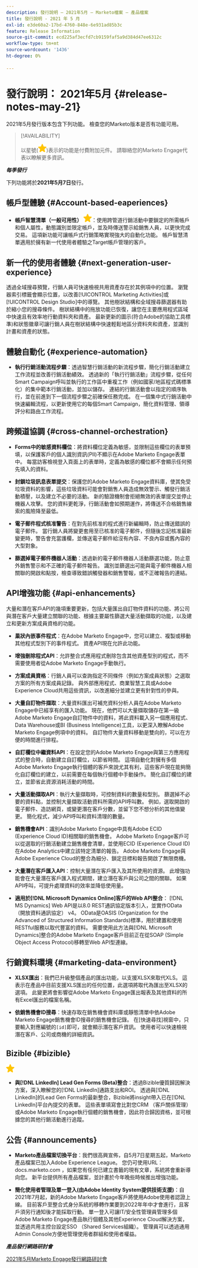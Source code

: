 ```yaml
---
description: 發行說明 — 2021年5月 — Marketo檔案 — 產品檔案
title: 發行說明 - 2021 年 5 月
exl-id: e3de60a2-17bd-4760-848e-6e931ad85b3c
feature: Release Information
source-git-commit: ecd225af3ecfd7cb9159faf5a9d384d47ee6312c
workflow-type: tm+mt
source-wordcount: '1436'
ht-degree: 0%

---
```


# 發行說明： 2021年5月 {#release-notes-may-21}

2021年5月發行版本包含下列功能。 檢查您的Marketo版本是否有功能可用。

>[!AVAILABILITY]
>
>以星號(![](assets/yellow-star.png))表示的功能是付費附加元件。 請聯絡您的Marketo Engage代表以瞭解更多資訊。

**_每季發行_**

下列功能將於&#x200B;**2021年5月7日**&#x200B;發行。

## 帳戶型體驗 {#Account-based-eaperiences}

* **帳戶智慧清單（一般可用性）** ![](assets/yellow-star.png)：使用跨管道行銷活動中要鎖定的所需帳戶和個人屬性，動態識別並限定帳戶，並及時傳送警示給銷售人員，以更快完成交易。 這項新功能可讓帳戶式行銷策略實現強大的自動化功能。 帳戶智慧清單適用於擁有新一代使用者體驗之Target帳戶管理的客戶。

## 新一代的使用者體驗 {#next-generation-user-experience}

透過全域搜尋預覽，行銷人員可快速檢視共用資產存在於其例項中的位置。 瀏覽器索引標籤會顯示位置，以改善[!UICONTROL Marketing Activities]或[!UICONTROL Design Studio]中的導覽。 其他樹狀結構和全域搜尋篩選器有助於縮小您的搜尋條件。 樹狀結構中的拖放功能已恢復，讓您在主要應用程式區域中快速且有效率地行動資料夾和資產。 最新更新的圖示(符合Adobe的協助工具標準)和狀態徽章可讓行銷人員在樹狀結構中快速輕鬆地區分資料夾和資產，並識別計畫和資產的狀態。

## 體驗自動化 {#experience-automation}

* **執行行銷活動流程步驟**：透過智慧行銷活動的新流程步驟，簡化行銷活動建立工作流程並改善行銷活動績效。 透過新的「執行行銷活動」流程步驟，從任何Smart Campaign呼叫並執行的工作區中重複工作（例如國家/地區程式碼標準化）的集中範本行銷活動，並加以儲存。 連結的行銷活動會以指定的順序執行，並在前進到下一個流程步驟之前確保任務完成。 在一個集中式行銷活動中快速編輯流程，以更新使用它的每個Smart Campaign，簡化資料管理、領導評分和路由工作流程。

## 跨頻道協調 {#cross-channel-orchestration}

* **Forms中的敏感資料欄位**：將資料欄位定義為敏感，並限制這些欄位的表單預填，以保護客戶的個人識別資訊(PII)不顯示在Adobe Marketo Engage表單中。 每當訪客檢視登入頁面上的表單時，定義為敏感的欄位都不會顯示任何預先填入的資料。

* **封鎖垃圾訊息表單提交**：保護您的Adobe Marketo Engage資料庫，使其免受垃圾資料的影響，這些垃圾資料可能會對銷售人員造成無效警示、觸發行銷活動積壓，以及建立不必要的活動。 新的驗證機制會拒絕無效的表單提交並停止機器人攻擊。 您的資料更乾淨，行銷活動會如預期運作，將傳送不合格銷售線索的風險降至最低。

* **電子郵件程式核准警告**：在對先前核准的程式進行新編輯時，防止傳送錯誤的電子郵件。  當行銷人員將變更套用至已核准的電子郵件，但隨後忘記核准最新變更時，警告會充當護欄，並傳送電子郵件給沒有內容、不良內容或舊內容的大型對象。

* **篩選掉電子郵件機器人活動**：透過新的電子郵件機器人活動篩選功能，防止意外銷售警示和不正確的電子郵件報告。 識別並篩選出可能與電子郵件機器人相關聯的開啟和點按，檢查導致錯誤觸發器和銷售警報，或不正確報告的連結。

## API增強功能 {#api-enhancements}

大量和潛在客戶API的幾項重要更新，包括大量匯出自訂物件資料的功能、將公司與潛在客戶大量建立關聯的功能、根據主要屬性篩選大量活動擷取的功能，以及建立和更新方案成員資格的功能。

* **巢狀內嵌事件程式**：在Adobe Marketo Engage中，您可以建立、複製或移動其他程式型別下的事件程式。 資產API現在允許此功能。

* **增強刪除程式API**：允許整合式應用程式刪除包含其他資產型別的程式，而不需要使用者從Adobe Marketo Engage手動執行。

* **方案成員資格**：行銷人員可以查詢指定不同條件（例如方案成員狀態）之選取方案的所有方案成員記錄。 與外部應用程式、商業智慧工具或Adobe Experience Cloud共用這些資訊，以改進細分並建立更有針對性的參與。

* **大量自訂物件擷取**：大量資料匯出可補充資料分析人員在Adobe Marketo Engage中已經享有的匯入功能。 現在，他們可以大量擷取儲存在第一級Adobe Marketo Engage自訂物件中的資料，將此資料載入另一個應用程式、Data Warehouse或BI (Business Intelligence)工具，以更深入瞭解Adobe Marketo Engage例項中的資料。  自訂物件大量資料移動是雙向的，可以在方便的時間進行排程。

* **自訂欄位中繼資料API**：在設定您的Adobe Marketo Engage與第三方應用程式的整合時，自動建立自訂欄位，以節省時間。 這項自動化對擁有多個Adobe Marketo Engage執行個體的客戶來說尤其有利，這些客戶現在能夠簡化自訂欄位的建立，以前需要在每個執行個體中手動操作。 簡化自訂欄位的建立，並節省此資源消耗活動的時間。

* **大量活動擷取API**：執行大量擷取時，可控制資料的數量和型別。 篩選掉不必要的資料點，並控制大量擷取活動資料所需的API呼叫數。  例如，選取開啟的電子郵件、造訪網頁，或變更潛在客戶分數，並留下您不想分析的其他值變更。 簡化程式，減少API呼叫和資料清理的數量。

* **銷售機會API**：識別Adobe Marketo Engage中具有Adobe ECID (Experience Cloud ID)相關聯的銷售機會。  Adobe Marketo Engage客戶可以從選取的行銷活動建立銷售機會清單，並使用ECID (Experience Cloud ID)在Adobe Analytics中建立該特定清單的報告。 Adobe Marketo Engage與Adobe Experience Cloud的整合為細分、鎖定目標和報告開啟了無限商機。

* **大量潛在客戶匯入API**：控制大量潛在客戶匯入及其所使用的資源。 此增強功能會在大量潛在客戶匯入程式期間，建立潛在客戶與公司之間的關聯。 如果API呼叫，可提升處理資料的效率並降低使用量。

* **適用於[!DNL Microsoft Dynamics Online]客戶的Web API整合**： [!DNL MS Dynamics] Web API是以8.0 REST通訊協定版本引入，並實作OData （開放資料通訊協定） v4。 OData是OASIS (Organization for the Advanced of Structured Information Standards)標準，用於建置和使用RESTful服務以取代豐富的資料。 需要使用此方法與[!DNL Microsoft Dynamics]整合的Adobe Marketo Engage客戶目前正在從SOAP (Simple Object Access Protocol)移轉至Web API型連線。

## 行銷資料環境 {#marketing-data-environment}

* **XLSX匯出**：我們已升級整個產品的匯出功能，以支援XLSX來取代XLS。 這表示在產品中目前支援XLS匯出的任何位置，此選項將取代為匯出至XLSX的選項。 此變更將會影響從Adobe Marketo Engage匯出報表及其他資料的所有Excel匯出的檔案名稱。

* **依銷售機會ID搜尋**：快速存取在銷售機會資料庫或靜態清單中依Adobe Marketo Engage銷售機會ID搜尋的銷售機會記錄。 在[快速尋找]視窗中，只要輸入對應編號的`[id]`即可，就會顯示潛在客戶資訊。 使用者可以快速檢視潛在客戶、公司或商機的詳細資訊。

## Bizible {#bizible}

![](assets/yellow-star.png)

* **與[!DNL LinkedIn] Lead Gen Forms (Beta)整合**：透過Bizible優質歸因解決方案，深入瞭解您的[!DNL LinkedIn]通路支出和ROI。 透過與[!DNL LinkedIn]的Lead Gen Forms的最新整合，Bizible將insight帶入已在[!DNL LinkedIn]平台內提交的表單。 這些表單填寫會比對您CRM （客戶關係管理）或Adobe Marketo Engage執行個體的銷售機會，因此符合歸因資格，並可根據您的其他行銷活動進行追蹤。

## 公告 {#announcements}

* **Marketo產品檔案切換平台**：我們很高興宣佈，自5月7日星期五起，Marketo產品檔案已加入Adobe Experience League。 您仍可使用URL： docs.marketo.com ，如果您有任何已建立書籤的現有文章，系統將會重新導向您。 新平台提供所有產品檔案，並計畫於今年晚些時候推出增強功能。

* **簡化使用者管理及單一登入(由Adobe Identity System提供技術支援)**：自2021年7月起，新的Adobe Marketo Engage客戶將使用Adobe使用者認證上線。 目前客戶至整合式身分系統的移轉作業要到2022年年中才會進行，且客戶須另行通知後才能採取行動。 單一登入可讓IT/安全性管理員管理多個Adobe Marketo Engage產品執行個體及其他Experience Cloud解決方案，並透過共用主控台設定SSO （Shared Services組織）。 管理員可以透過通用Admin Console方便地管理使用者群組和使用者權益。

**_產品發行網路研討會_**

[2021年5月Marketo Engage發行網路研討會](https://engage.marketo.com/May_21_Release_webinar_RegistrationPage.html)
